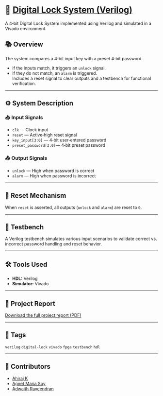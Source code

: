 # 🔐 [Digital Lock System (Verilog)](https://ahiraj-k.github.io/digital-lock-verilog/Project-Report.pdf)

A 4‑bit Digital Lock System implemented using Verilog and simulated in a Vivado environment.

## 📚 Overview

The system compares a 4‑bit input key with a preset 4‑bit password.  
- If the inputs match, it triggers an `unlock` signal.  
- If they do not match, an `alarm` is triggered.  
Includes a reset signal to clear outputs and a testbench for functional verification.

---

## ⚙️ System Description

### 📥 Input Signals
- `clk`                 — Clock input  
- `reset`               — Active‑high reset signal  
- `key_input[3:0]`      — 4‑bit user‑entered password  
- `preset_password[3:0]`— 4‑bit preset password  

### 📤 Output Signals
- `unlock` — High when password is correct  
- `alarm`  — High when password is incorrect  

---

## 🔄 Reset Mechanism

When `reset` is asserted, all outputs (`unlock` and `alarm`) are reset to `0`.

---

## 🔧 Testbench

A Verilog testbench simulates various input scenarios to validate correct vs. incorrect password handling and reset behavior.

---

## 🛠 Tools Used

- **HDL:** Verilog  
- **Simulator:** Vivado  

---

## 📄 Project Report

[Download the full project report (PDF)](https://ahiraj-k.github.io/digital-lock-verilog/Project-Report.pdf)

---

## 🔖 Tags

`verilog` `digital-lock` `vivado` `fpga` `testbench` `hdl`

---

## 🚀 Contributors

- [Ahiraj K](https://www.linkedin.com/in/ahiraj-k)
- [Agnet Maria Soy](https://www.linkedin.com/in/agnet-maria-soy-/)
- [Adwaith Raveendran](https://www.linkedin.com/in/ahiraj-k)

